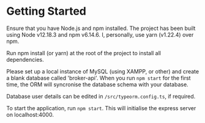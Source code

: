 # Getting Started

Ensure that you have Node.js and npm installed. The project has been built using Node v12.18.3 and npm v6.14.6. I, personally, use yarn (v1.22.4) over npm.

Run npm install (or yarn) at the root of the project to install all dependencies.

Please set up a local instance of MySQL (using XAMPP, or other) and create a blank database called 'broker-api'. When you run `npm start` for the first time, the ORM will syncronise the database schema with your database.

Database user details can be edited in `/src/typeorm.config.ts`, if required.

To start the application, run `npm start`. This will initialise the express server on localhost:4000. 
